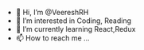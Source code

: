- 👋 Hi, I’m @VeereshRH
- 👀 I’m interested in Coding, Reading
- 🌱 I’m currently learning React,Redux
- 📫 How to reach me ...

<!---
VeereshRH/VeereshRH is a ✨ special ✨ repository because its `README.md` (this file) appears on your GitHub profile.
You can click the Preview link to take a look at your changes.
--->
